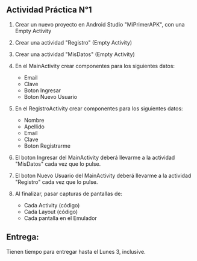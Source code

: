 ## Actividad Práctica N°1

1. Crear un nuevo proyecto en Android Studio "MiPrimerAPK", con una Empty Activity

2. Crear una actividad "Registro" (Empty Activity)

3. Crear una actividad "MisDatos" (Empty Activity)

4. En el MainActivity crear componentes para los siguientes datos:
    * Email
    * Clave
    * Boton Ingresar
    * Boton Nuevo Usuario

5. En el RegistroActivity crear componentes para los siguientes datos:
    * Nombre
    * Apellido
    * Email
    * Clave
    * Boton Registrarme

6. El boton Ingresar del MainActivity deberá llevarme a la actividad "MisDatos" cada vez que lo pulse.

7. El boton Nuevo Usuario del MainActivity deberá llevarme a la actividad "Registro" cada vez que lo pulse.

8. Al finalizar, pasar capturas de pantallas de:
    * Cada Activity (código)
    * Cada Layout (código)
    * Cada pantalla en el Emulador


## Entrega:

Tienen tiempo para entregar hasta el Lunes 3, inclusive.

